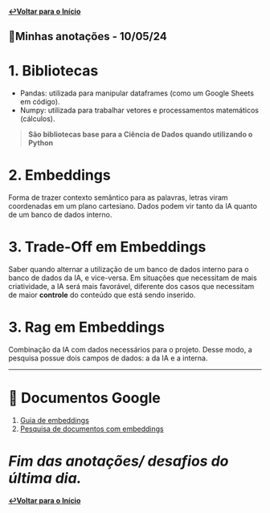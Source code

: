 #### [↩Voltar para o Início](https://github.com/rafaelatn/Imersao-IA-Alura-Google/tree/main?tab=readme-ov-file)
## 📝Minhas anotações - 10/05/24

# 1. Bibliotecas
- Pandas: utilizada para manipular dataframes (como um Google Sheets em código).
- Numpy: utilizada para trabalhar vetores e processamentos matemáticos (cálculos).
  
>**São bibliotecas base para a Ciência de Dados quando utilizando o Python**

# 2. Embeddings
Forma de trazer contexto semântico para as palavras, letras viram coordenadas em um plano cartesiano. Dados podem vir tanto da IA quanto de um banco de dados interno.

# 3. Trade-Off em Embeddings
Saber quando alternar a utilização de um banco de dados interno para o banco de dados da IA, e vice-versa. Em situações que necessitam de mais criatividade, a IA será mais favorável, diferente dos casos que necessitam de maior **controle** do conteúdo que está sendo inserido.

# 3. Rag em Embeddings
Combinação da IA com dados necessários para o projeto. Desse modo, a pesquisa possue dois campos de dados: a da IA e a interna.

---

# 📄 Documentos Google 
1. [Guia de embeddings](https://ai.google.dev/gemini-api/docs/embeddings?hl=pt-br)
2. [Pesquisa de documentos com embeddings](https://ai.google.dev/gemini-api/tutorials/document_search?hl=pt-br#api_changes_to_embeddings_with_model_embedding-001)


# *Fim das anotações/ desafios do última dia.*
#### [↩Voltar para o Início](https://github.com/rafaelatn/Imersao-IA-Alura-Google/tree/main?tab=readme-ov-file)


